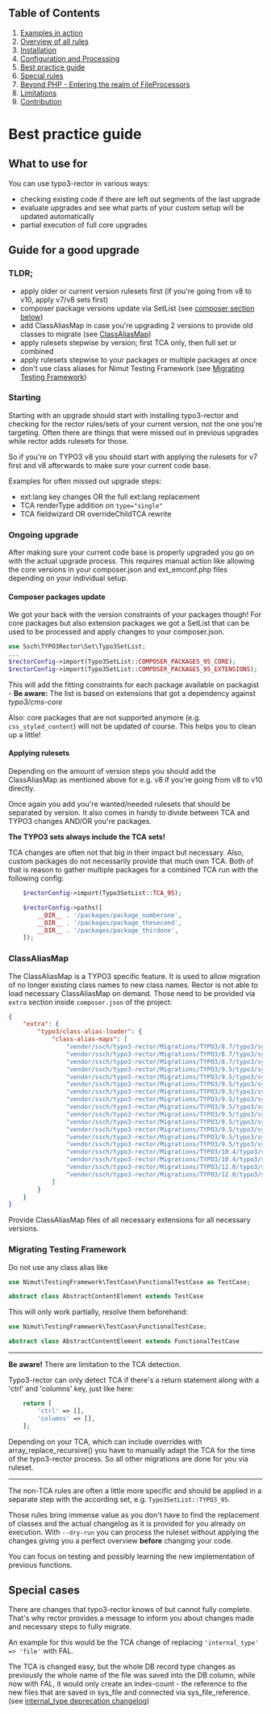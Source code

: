## Table of Contents
1. [Examples in action](./examples_in_action.md)
1. [Overview of all rules](./all_rectors_overview.md)
1. [Installation](./installation.md)
1. [Configuration and Processing](./configuration_and_processing.md)
1. [Best practice guide](./best_practice_guide.md)
1. [Special rules](./special_rules.md)
1. [Beyond PHP - Entering the realm of FileProcessors](./beyond_php_file_processors.md)
1. [Limitations](./limitations.md)
1. [Contribution](./contribution.md)

# Best practice guide

## What to use for

You can use typo3-rector in various ways:
- checking existing code if there are left out segments of the last upgrade
- evaluate upgrades and see what parts of your custom setup will be updated automatically
- partial execution of full core upgrades


## Guide for a good upgrade

### TLDR;

- apply older or current version rulesets first (if you're going from v8 to v10, apply v7/v8 sets first)
- composer package versions update via SetList (see [composer section below](#composer-packages-update))
- add ClassAliasMap in case you're upgrading 2 versions to provide old classes to migrate (see [ClassAliasMap](#classaliasmap))
- apply rulesets stepwise by version; first TCA only, then full set or combined
- apply rulesets stepwise to your packages or multiple packages at once
- don't use class aliases for Nimut Testing Framework (see [Migrating Testing Framework](#migrating-testing-framework))

### Starting

Starting with an upgrade should start with installing typo3-rector and checking for the rector rules/sets of your current version, not the one you're targeting.
Often there are things that were missed out in previous upgrades while rector adds rulesets for those.

So if you're on TYPO3 v8 you should start with applying the rulesets for v7 first and v8 afterwards to make sure your current code base.

Examples for often missed out upgrade steps:
- ext:lang key changes OR the full ext:lang replacement
- TCA renderType addition on `type="single"`
- TCA fieldwizard OR overrideChildTCA rewrite

### Ongoing upgrade

After making sure your current code base is properly upgraded you go on with the actual upgrade process.
This requires manual action like allowing the core versions in your composer.json and ext_emconf.php files depending on your individual setup.

#### Composer packages update

We got your back with the version constraints of your packages though!
For core packages but also extension packages we got a SetList that can be used to be processed and apply changes to your composer.json.

```php
use Ssch\TYPO3Rector\Set\Typo3SetList;
...
$rectorConfig->import(Typo3SetList::COMPOSER_PACKAGES_95_CORE);
$rectorConfig->import(Typo3SetList::COMPOSER_PACKAGES_95_EXTENSIONS);
```

This will add the fitting constraints for each package available on packagist - **Be aware:** The list is based on extensions that got a dependency against *typo3/cms-core*

Also: core packages that are not supported anymore (e.g. `css_styled_content`) will not be updated of course. This helps you to clean up a little!

#### Applying rulesets

Depending on the amount of version steps you should add the ClassAliasMap as mentioned above for e.g. v8 if you're going from v8 to v10 directly.

Once again you add you're wanted/needed rulesets that should be separated by version.
It also comes in handy to divide between TCA and TYPO3 changes AND/OR you're packages.

**The TYPO3 sets always include the TCA sets!**

TCA changes are often not that big in their impact but necessary. Also, custom packages do not necessarily provide that much own TCA.
Both of that is reason to gather multiple packages for a combined TCA run with the following config:

```php
    $rectorConfig->import(Typo3SetList::TCA_95);

    $rectorConfig->paths([
        __DIR__ . '/packages/package_numberone',
        __DIR__ . '/packages/package_thesecond',
        __DIR__ . '/packages/package_thirdone',
    ]);
```

### ClassAliasMap

The ClassAliasMap is a TYPO3 specific feature.
It is used to allow migration of no longer existing class names to new class names.
Rector is not able to load necessary ClassAliasMap on demand.
Those need to be provided via `extra` section inside `composer.json` of the project:

```json
{
    "extra": {
        "typo3/class-alias-loader": {
            "class-alias-maps": [
                "vendor/ssch/typo3-rector/Migrations/TYPO3/8.7/typo3/sysext/extbase/Migrations/Code/ClassAliasMap.php",
                "vendor/ssch/typo3-rector/Migrations/TYPO3/8.7/typo3/sysext/fluid/Migrations/Code/ClassAliasMap.php",
                "vendor/ssch/typo3-rector/Migrations/TYPO3/8.7/typo3/sysext/version/Migrations/Code/ClassAliasMap.php",
                "vendor/ssch/typo3-rector/Migrations/TYPO3/9.5/typo3/sysext/adminpanel/Migrations/Code/ClassAliasMap.php",
                "vendor/ssch/typo3-rector/Migrations/TYPO3/9.5/typo3/sysext/backend/Migrations/Code/ClassAliasMap.php",
                "vendor/ssch/typo3-rector/Migrations/TYPO3/9.5/typo3/sysext/core/Migrations/Code/ClassAliasMap.php",
                "vendor/ssch/typo3-rector/Migrations/TYPO3/9.5/typo3/sysext/extbase/Migrations/Code/ClassAliasMap.php",
                "vendor/ssch/typo3-rector/Migrations/TYPO3/9.5/typo3/sysext/fluid/Migrations/Code/ClassAliasMap.php",
                "vendor/ssch/typo3-rector/Migrations/TYPO3/9.5/typo3/sysext/info/Migrations/Code/ClassAliasMap.php",
                "vendor/ssch/typo3-rector/Migrations/TYPO3/9.5/typo3/sysext/lowlevel/Migrations/Code/ClassAliasMap.php",
                "vendor/ssch/typo3-rector/Migrations/TYPO3/9.5/typo3/sysext/recordlist/Migrations/Code/ClassAliasMap.php",
                "vendor/ssch/typo3-rector/Migrations/TYPO3/9.5/typo3/sysext/reports/Migrations/Code/ClassAliasMap.php",
                "vendor/ssch/typo3-rector/Migrations/TYPO3/9.5/typo3/sysext/t3editor/Migrations/Code/ClassAliasMap.php",
                "vendor/ssch/typo3-rector/Migrations/TYPO3/9.5/typo3/sysext/workspaces/Migrations/Code/ClassAliasMap.php",
                "vendor/ssch/typo3-rector/Migrations/TYPO3/10.4/typo3/sysext/backend/Migrations/Code/ClassAliasMap.php",
                "vendor/ssch/typo3-rector/Migrations/TYPO3/10.4/typo3/sysext/core/Migrations/Code/ClassAliasMap.php",
                "vendor/ssch/typo3-rector/Migrations/TYPO3/12.0/typo3/sysext/backend/Migrations/Code/ClassAliasMap.php",
                "vendor/ssch/typo3-rector/Migrations/TYPO3/12.0/typo3/sysext/frontend/Migrations/Code/ClassAliasMap.php"
            ]
        }
    }
}
```

Provide ClassAliasMap files of all necessary extensions for all necessary versions.

### Migrating Testing Framework

Do not use any class alias like

```php
use Nimut\TestingFramework\TestCase\FunctionalTestCase as TestCase;

abstract class AbstractContentElement extends TestCase
```

This will only work partially, resolve them beforehand:

```php
use Nimut\TestingFramework\TestCase\FunctionalTestCase;

abstract class AbstractContentElement extends FunctionalTestCase
```

---
**Be aware!**
There are limitation to the TCA detection.

Typo3-rector can only detect TCA if there's a return statement along with a 'ctrl' and 'columns' key, just like here:

```php
    return [
        'ctrl' => [],
        'columns' => [],
    ];
```

Depending on your TCA, which can include overrides with array_replace_recursive() you have to manually adapt the TCA for the time of the typo3-rector process.
So all other migrations are done for you via ruleset.

---


The non-TCA rules are often a little more specific and should be applied in a separate step with the according set, e.g. `Typo3SetList::TYPO3_95`.

Those rules bring immense value as you don't have to find the replacement of classes and the actual changelog as it is provided for you already on execution.
With `--dry-run` you can process the ruleset without applying the changes giving you a perfect overview **before** changing your code.

You can focus on testing and possibly learning the new implementation of previous functions.

## Special cases

There are changes that typo3-rector knows of but cannot fully complete.
That's why rector provides a message to inform you about changes made and necessary steps to fully migrate.

An example for this would be the TCA change of replacing `'internal_type' => 'file'` with FAL.

The TCA is changed easy, but the whole DB record type changes as previously the whole name of the file was saved into the
DB column, while now with FAL, it would only create an index-count - the reference to the new files that are saved in sys_file and connected via sys_file_reference.
(see [internal_type deprecation changelog](https://docs.typo3.org/c/typo3/cms-core/master/en-us/Changelog/9.5/Deprecation-86406-TCATypeGroupInternal_typeFileAndFile_reference.html))

